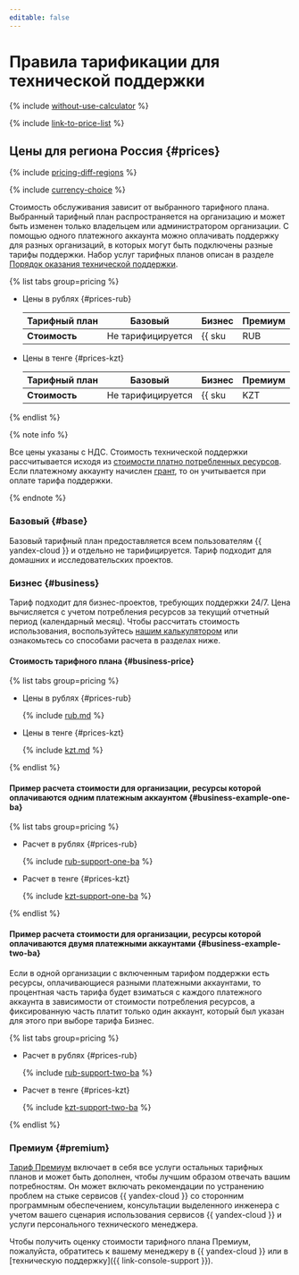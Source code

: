 ```yaml
---
editable: false
---
```


# Правила тарификации для технической поддержки

{% include [without-use-calculator](../_includes/pricing/without-use-calculator.md) %}

{% include [link-to-price-list](../_includes/pricing/link-to-price-list.md) %}


## Цены для региона Россия {#prices}



{% include [pricing-diff-regions](../_includes/pricing-diff-regions.md) %}


{% include [currency-choice](../_includes/pricing/currency-choice.md) %}

Стоимость обслуживания зависит от выбранного тарифного плана. Выбранный тарифный план распространяется на организацию и может быть изменен только владельцем или администратором организации. С помощью одного платежного аккаунта можно оплачивать поддержку для разных организаций, в которых могут быть подключены разные тарифы поддержки. Набор услуг тарифных планов описан в разделе [Порядок оказания технической поддержки](overview.md).


{% list tabs group=pricing %}

- Цены в рублях {#prices-rub}

  Тарифный план | Базовый           | Бизнес                       | Премиум 
  --- |-------------------|------------------------------|--------
  **Стоимость** | Не тарифицируется | {{ sku|RUB|support.organization.business.fixed_consumption.v1|string }} в месяц с выбранного при активации тарифа платежного аккаунта и 5% от стоимости потребления ресурсов организации, вне зависимости от того, к какому платежному аккаунту привязан ресурсы этой организации | По запросу

- Цены в тенге {#prices-kzt}

  Тарифный план | Базовый           | Бизнес                       | Премиум 
  --- |-------------------|------------------------------|--------
  **Стоимость** | Не тарифицируется | {{ sku|KZT|support.organization.business.fixed_consumption.v1|string }} в месяц с выбранного при активации тарифа платежного аккаунта и 5% от стоимости потребления ресурсов организации, вне зависимости от того, к какому платежному аккаунту привязан ресурсы этой организации | По запросу

{% endlist %}




{% note info %}

Все цены указаны с НДС. Стоимость технической поддержки рассчитывается исходя из [стоимости платно потребленных ресурсов](../billing/pricing.md). Если платежному аккаунту начислен [грант](../billing/concepts/bonus-account.md), то он учитывается при оплате тарифа поддержки.

{% endnote %}

### Базовый {#base}

Базовый тарифный план предоставляется всем пользователям {{ yandex-cloud }} и отдельно не тарифицируется. Тариф подходит для домашних и исследовательских проектов.

### Бизнес {#business}

Тариф подходит для бизнес-проектов, требующих поддержки 24/7.
Цена вычисляется с учетом потребления ресурсов за текущий отчетный период (календарный месяц). Чтобы рассчитать стоимость использования, воспользуйтесь [нашим калькулятором](/prices#calculator) или ознакомьтесь со способами расчета в разделах ниже.

#### Стоимость тарифного плана {#business-price}


{% list tabs group=pricing %}

- Цены в рублях {#prices-rub}

  {% include [rub.md](../_pricing/support/rub-business-2023.md) %}

- Цены в тенге {#prices-kzt}

  {% include [kzt.md](../_pricing/support/kzt-business-2023.md) %}

{% endlist %}




#### Пример расчета стоимости для организации, ресурсы которой оплачиваются одним платежным аккаунтом {#business-example-one-ba}


{% list tabs group=pricing %}

- Расчет в рублях {#prices-rub}

  {% include [rub-support-one-ba](../_pricing_examples/support/rub-one-ba.md) %}

- Расчет в тенге {#prices-kzt}

  {% include [kzt-support-one-ba](../_pricing_examples/support/kzt-one-ba.md) %}

{% endlist %}




#### Пример расчета стоимости для организации, ресурсы которой оплачиваются двумя платежными аккаунтами {#business-example-two-ba}

Если в одной организации с включенным тарифом поддержки есть ресурсы, оплачивающиеся разными платежными аккаунтами, то процентная часть тарифа будет взиматься с каждого платежного аккаунта в зависимости от стоимости потребления ресурсов, а фиксированную часть платит только один аккаунт, который был указан для этого при выборе тарифа Бизнес.


{% list tabs group=pricing %}

- Расчет в рублях {#prices-rub}

  {% include [rub-support-two-ba](../_pricing_examples/support/rub-two-ba.md) %}

- Расчет в тенге {#prices-kzt}

  {% include [kzt-support-two-ba](../_pricing_examples/support/kzt-two-ba.md) %}

{% endlist %}





### Премиум {#premium}

[Тариф Премиум](/support) включает в себя все услуги остальных тарифных планов и может быть дополнен, чтобы лучшим образом отвечать вашим потребностям. Он может включать рекомендации по устранению проблем на стыке сервисов {{ yandex-cloud }} со сторонним программным обеспечением, консультации выделенного инженера с учетом вашего сценария использования сервисов {{ yandex-cloud }} и услуги персонального технического менеджера.

Чтобы получить оценку стоимости тарифного плана Премиум, пожалуйста, обратитесь к вашему менеджеру в {{ yandex-cloud }} или в [техническую поддержку]({{ link-console-support }}).
